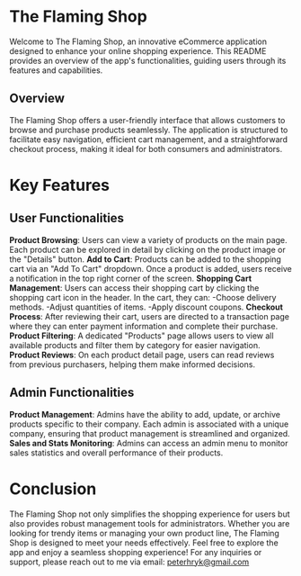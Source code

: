 # **The Flaming Shop**
Welcome to The Flaming Shop, an innovative eCommerce application designed to enhance your online shopping experience. This README provides an overview of the app's functionalities, guiding users through its features and capabilities.

## **Overview**
The Flaming Shop offers a user-friendly interface that allows customers to browse and purchase products seamlessly. The application is structured to facilitate easy navigation, efficient cart management, and a straightforward checkout process, making it ideal for both consumers and administrators.

# **Key Features**

## **User Functionalities**

**Product Browsing**: Users can view a variety of products on the main page. Each product can be explored in detail by clicking on the product image or the "Details" button.
**Add to Cart**: Products can be added to the shopping cart via an "Add To Cart" dropdown. Once a product is added, users receive a notification in the top right corner of the screen.
**Shopping Cart Management**: Users can access their shopping cart by clicking the shopping cart icon in the header. In the cart, they can:
  -Choose delivery methods.
  -Adjust quantities of items.
  -Apply discount coupons.
**Checkout Process**: After reviewing their cart, users are directed to a transaction page where they can enter payment information and complete their purchase.
**Product Filtering**: A dedicated "Products" page allows users to view all available products and filter them by category for easier navigation.
**Product Reviews**: On each product detail page, users can read reviews from previous purchasers, helping them make informed decisions.

## **Admin Functionalities**

**Product Management**: Admins have the ability to add, update, or archive products specific to their company. Each admin is associated with a unique company, ensuring that product management is streamlined and organized.
**Sales and Stats Monitoring**: Admins can access an admin menu to monitor sales statistics and overall performance of their products.

# **Conclusion**
The Flaming Shop not only simplifies the shopping experience for users but also provides robust management tools for administrators. Whether you are looking for trendy items or managing your own product line, The Flaming Shop is designed to meet your needs effectively.
Feel free to explore the app and enjoy a seamless shopping experience! For any inquiries or support, please reach out to me via email: peterhryk@gmail.com
